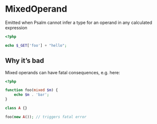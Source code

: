 # MixedOperand

Emitted when Psalm cannot infer a type for an operand in any calculated expression

```php
<?php

echo $_GET['foo'] + "hello";
```

## Why it’s bad

Mixed operands can have fatal consequences, e.g. here:

```php
<?php

function foo(mixed $m) {
    echo $m . 'bar';
}

class A {}

foo(new A()); // triggers fatal error
```
